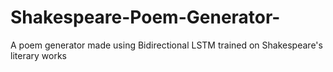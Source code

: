 # Shakespeare-Poem-Generator-
A poem generator made using Bidirectional LSTM trained on Shakespeare's literary works

